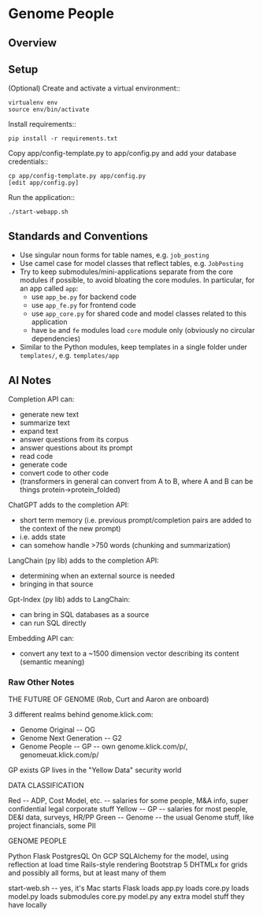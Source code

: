 # Genome People



## Overview


## Setup

(Optional) Create and activate a virtual environment::

    virtualenv env
    source env/bin/activate

Install requirements::

    pip install -r requirements.txt

Copy app/config-template.py to app/config.py and add your database credentials::

    cp app/config-template.py app/config.py
    [edit app/config.py]

Run the application::

    ./start-webapp.sh

## Standards and Conventions

- Use singular noun forms for table names, e.g. `job_posting`
- Use camel case for model classes that reflect tables, e.g. `JobPosting`
- Try to keep submodules/mini-applications separate from the core modules if possible, to avoid bloating the core modules. In particular, for an app called `app`:
  - use `app_be.py` for backend code
  - use `app_fe.py` for frontend code
  - use `app_core.py` for shared code and model classes related to this application
  - have `be` and `fe` modules load `core` module only (obviously no circular dependencies)
- Similar to the Python modules, keep templates in a single folder under `templates/`, e.g. `templates/app`


## AI Notes

Completion API can:
- generate new text
- summarize text
- expand text
- answer questions from its corpus
- answer questions about its prompt
- read code
- generate code
- convert code to other code
- (transformers in general can convert from A to B, where A and  B can be things protein->protein_folded)

ChatGPT adds to the completion API:
- short term memory (i.e. previous prompt/completion pairs are added to the context of the new prompt)
- i.e. adds state
- can somehow handle >750 words (chunking and summarization)

LangChain (py lib) adds to the completion API:
- determining when an external source is needed
- bringing in that source

Gpt-Index (py lib) adds to LangChain:
- can bring in SQL databases as a source
- can run SQL directly

Embedding API can:
- convert any text to a ~1500 dimension vector describing its content (semantic meaning)


### Raw Other Notes

THE FUTURE OF GENOME
(Rob, Curt and Aaron are onboard)

3 different realms behind genome.klick.com:
- Genome Original -- OG
- Genome Next Generation -- G2
- Genome People -- GP -- own genome.klick.com/p/, genomeuat.klick.com/p/

GP exists
GP lives in the "Yellow Data" security world



DATA CLASSIFICATION

Red -- ADP, Cost Model, etc. -- salaries for some people, M&A info, super confidential legal corporate stuff
Yellow -- GP -- salaries for most people, DE&I data, surveys, HR/PP
Green -- Genome -- the usual Genome stuff, like project financials, some PII



GENOME PEOPLE

Python
Flask
PostgresQL
On GCP
SQLAlchemy for the model, using reflection at load time
Rails-style rendering
Bootstrap 5
DHTMLx for grids and possibly all forms, but at least many of them


start-web.sh -- yes, it's Mac
    starts Flask
    loads app.py
        loads core.py
        loads model.py
        loads submodules
            core.py
            model.py
            any extra model stuff they have locally
